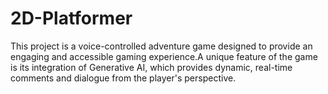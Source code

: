 # 2D-Platformer
This project is a voice-controlled adventure game designed to provide an engaging and accessible gaming experience.A unique feature of the game is its integration of Generative AI, which provides dynamic, real-time comments and dialogue from the player's perspective.
